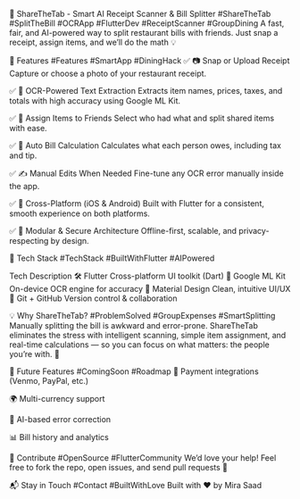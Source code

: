 
📸 ShareTheTab - Smart AI Receipt Scanner & Bill Splitter
#ShareTheTab #SplitTheBill #OCRApp #FlutterDev #ReceiptScanner #GroupDining
A fast, fair, and AI-powered way to split restaurant bills with friends.
Just snap a receipt, assign items, and we’ll do the math 💡

🚀 Features
#Features #SmartApp #DiningHack
✅ 📷 Snap or Upload Receipt
Capture or choose a photo of your restaurant receipt.

✅ 🤖 OCR-Powered Text Extraction
Extracts item names, prices, taxes, and totals with high accuracy using Google ML Kit.

✅ 👥 Assign Items to Friends
Select who had what and split shared items with ease.

✅ 🧮 Auto Bill Calculation
Calculates what each person owes, including tax and tip.

✅ ✍️ Manual Edits When Needed
Fine-tune any OCR error manually inside the app.

✅ 📱 Cross-Platform (iOS & Android)
Built with Flutter for a consistent, smooth experience on both platforms.

✅ 🧠 Modular & Secure Architecture
Offline-first, scalable, and privacy-respecting by design.

🧩 Tech Stack
#TechStack #BuiltWithFlutter #AIPowered

Tech	Description
🛠️ Flutter	Cross-platform UI toolkit (Dart)
🧠 Google ML Kit	On-device OCR engine for accuracy
🎨 Material Design	Clean, intuitive UI/UX
🔄 Git + GitHub	Version control & collaboration

💡 Why ShareTheTab?
#ProblemSolved #GroupExpenses #SmartSplitting
Manually splitting the bill is awkward and error-prone.
ShareTheTab eliminates the stress with intelligent scanning, simple item assignment, and real-time calculations — so you can focus on what matters: the people you’re with. 🥂

🌱 Future Features
#ComingSoon #Roadmap
💸 Payment integrations (Venmo, PayPal, etc.)

🌍 Multi-currency support

🧾 AI-based error correction

📊 Bill history and analytics

🤝 Contribute
#OpenSource #FlutterCommunity
We’d love your help!
Feel free to fork the repo, open issues, and send pull requests 🚀

📬 Stay in Touch
#Contact #BuiltWithLove
Built with ❤️ by Mira Saad


